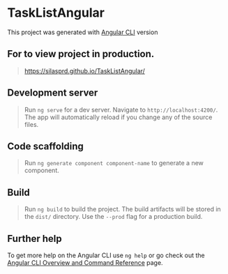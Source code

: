# TaskListAngular

This project was generated with [Angular CLI](https://github.com/angular/angular-cli) version 

## For to view project in production.

> https://silasprd.github.io/TaskListAngular/

## Development server

> Run `ng serve` for a dev server. Navigate to `http://localhost:4200/`. The app will automatically reload if you change any of the source files.

## Code scaffolding

> Run `ng generate component component-name` to generate a new component.

## Build

> Run `ng build` to build the project. The build artifacts will be stored in the `dist/` directory. Use the `--prod` flag for a production build.

## Further help

To get more help on the Angular CLI use `ng help` or go check out the [Angular CLI Overview and Command Reference](https://angular.io/cli) page.
